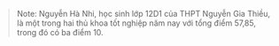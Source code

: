 > Note: Nguyễn Hà Nhi, học sinh lớp 12D1 của THPT Nguyễn Gia Thiều, là một trong hai thủ khoa tốt nghiệp năm nay với tổng điểm 57,85, trong đó có ba điểm 10.
